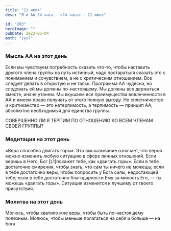 ```yaml
---
title: "21 июля"
desc: "Я и АА 24 часа - «24 часа» — 21 июля"

id: "203"
heroImage: ""
pubDate: 2023-05-04
moth: "iyul"
---
```


### Мысль АА на этот день

Если мы чувствуем потребность сказать что-то, чтобы наставить другого члена
группы на путь истинный, надо постараться сказать это с пониманием и
сочувствием, а не с критическим отношением. Все следует делать в открытую и не
таясь. Программа АА чудесна, но следовать ей мы должны по-настоящему. Мы
должны все держаться вместе, иначе утонем. Мы вкушаем все преимущества
вовлеченности в АА и имеем право получать от этого полную выгоду. Но
сплетничество и критиканство — это нетерпимость, а терпимость — принцип АА,
абсолютно необходимый для единства группы.

СОВЕРШЕННО ЛИ Я ТЕРПИМ ПО ОТНОШЕНИЮ КО ВСЕМ ЧЛЕНАМ СВОЕЙ ГРУППЫ?

### Медитация на этот день

«Вера способна двигать горы». Это высказывание означает, что верой можно
изменить любую ситуацию в сфере личных отношений. Если веришь в Него, Бог
[L1]покажет тебе, как «двигать горы». Если в тебе достаточно смирения, чтобы
знать, что сам ты ничего не можешь; если в тебе достаточно веры, чтобы
попросить у Бога силы, недостающей тебе; если в тебе достаточно благодарности
Ему за милость Его, — ты можешь «двигать горы». Ситуация изменится к лучшему
от твоего присутствия.

### Молитва на этот день

Молюсь, чтобы хватило мне веры, чтобы быть по-настоящему полезным. Молюсь,
чтобы меньше полагаться на себя и больше — на Бога.
